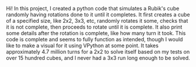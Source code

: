 Hi! In this project, I created a python code that simulates a Rubik's cube randomly having rotations done to it until it completes. It first creates a cube of a specified size, like 2x2, 3x3, etc, randomly rotates it some, checks that it is not complete, then proceeds to rotate until it is complete. It also print some details after the rotation is complete, like how many turn it took. This code is complete and seems to fully function as intended, though I would like to make a visual for it using VPython at some point. It takes approximately 4.7 million turns for a 2x2 to solve itself based on my tests on over 15 hundred cubes, and I never had a 3x3 run long enough to be solved.
